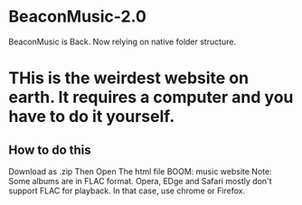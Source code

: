 # BeaconMusic-2.0
BeaconMusic is Back. Now relying on native folder structure.
# THis is the weirdest website on earth. It requires a computer and you have to do it yourself.
## How to do this
Download as .zip
Then Open The html file
BOOM: music website
Note: Some albums are in FLAC format. Opera, EDge and Safari mostly don't support FLAC for playback. In that case, use chrome or Firefox.

